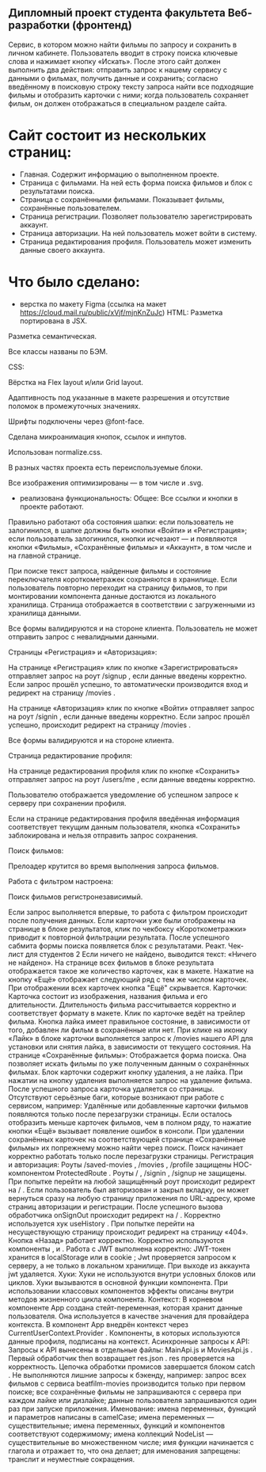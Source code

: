 ## Дипломный проект студента факультета Веб-разработки (фронтенд)
Сервис, в котором можно найти фильмы по запросу и сохранить в личном кабинете.
Пользователь вводит в строку поиска ключевые слова и нажимает кнопку «Искать». После этого сайт должен выполнить два действия:
отправить запрос к нашему сервису с данными о фильмах, получить данные и сохранить;
согласно введённому в поисковую строку тексту запроса найти все подходящие фильмы и отобразить карточки с ними;
когда пользователь сохраняет фильм, он должен отображаться в специальном разделе сайта.

# Сайт состоит из нескольких страниц:
* Главная. Содержит информацию о выполненном проекте.
* Страница с фильмами. На ней есть форма поиска фильмов и блок с результатами поиска.
* Страница с сохранёнными фильмами. Показывает фильмы, сохранённые пользователем.
* Страница регистрации. Позволяет пользователю зарегистрировать аккаунт.
* Страница авторизации. На ней пользователь может войти в систему.
* Страница редактирования профиля. Пользователь может изменить данные своего аккаунта.

# Что было сделано:
* верстка по макету Figma (ссылка на макет https://cloud.mail.ru/public/xVjf/mjnKnZuJc)
HTML:
Разметка портирована в JSX.

Разметка семантическая.

Все классы названы по БЭМ.

CSS:

Вёрстка на Flex layout и/или Grid layout.

Адаптивность под указанные в макете разрешения и отсутствие поломок в промежуточных значениях.

Шрифты подключены через @font-face.

Сделана микроанимация кнопок, ссылок и инпутов.

Использован normalize.сss.

В разных частях проекта есть переиспользуемые блоки.

Все изображения оптимизированы — в том числе и .svg.

* реализована функциональность:
  Общее:
Все ссылки и кнопки в проекте работают.

Правильно работают оба состояния шапки: если пользователь не залогинился, в шапке должны быть
кнопки «Войти» и «Регистрация»; если пользователь залогинился, кнопки исчезают — и появляются
кнопки «Фильмы», «Сохранённые фильмы» и «Аккаунт», в том числе и на главной странице.

При поиске текст запроса, найденные фильмы и состояние переключателя короткометражек
сохраняются в хранилище. Если пользователь повторно переходит на страницу фильмов, то при
монтировании компонента данные достаются из локального хранилища. Страница отображается в
соответствии с загруженными из хранилища данными.

Все формы валидируются и на стороне клиента. Пользователь не может отправить запрос с
невалидными данными.

Страницы «Регистрация» и «Авторизация»:

На странице «Регистрация» клик по кнопке «Зарегистрироваться» отправляет запрос на роут /signup ,
если данные введены корректно. Если запрос прошёл успешно, то автоматически производится вход и
редирект на страницу /movies .

На странице «Авторизация» клик по кнопке «Войти» отправляет запрос на роут /signin , если данные
введены корректно. Если запрос прошёл успешно, происходит редирект на страницу /movies .

Все формы валидируются и на стороне клиента.

Страница редактирование профиля:

На странице редактирования профиля клик по кнопке «Сохранить» отправляет запрос на роут
/users/me , если данные введены корректно.

Пользователю отображается уведомление об успешном запросе к серверу при сохранении профиля.

Если на странице редактирования профиля введённая информация соответствует текущим данным
пользователя, кнопка «Сохранить» заблокирована и нельзя отправить запрос сохранения.

Поиск фильмов:

Прелоадер крутится во время выполнения запроса фильмов.

Работа с фильтром настроена:

Поиск фильмов регистронезависимый.

Если запрос выполняется впервые, то работа с фильтром происходит после получения данных.
Если карточки уже были отображены на странице в блоке результатов, клик по чекбоксу
«Короткометражки» приводит к повторной фильтрации результата.
После успешного сабмита формы поиска появляется блок с результатами.
Реакт. Чек-лист для студентов 2
Если ничего не найдено, выводится текст: «Ничего не найдено».
На странице всех фильмов в блоке результата отображается такое же количество карточек, как в макете.
Нажатие на кнопку «Ещё» отображает следующий ряд с тем же числом карточек. При отображении всех
карточек кнопка "Ещё" скрывается.
Карточки:
Карточка состоит из изображения, названия фильма и его длительности. Длительность фильма
рассчитывается корректно и соответствует формату в макете. Клик по карточке ведёт на трейлер
фильма.
Кнопка лайка имеет правильное состояние, в зависимости от того, добавлен ли фильм в сохранённые
или нет.
При клике на иконку «Лайк» в блоке карточки выполняется запрос к /movies нашего API для установки
или снятия лайка, в зависимости от текущего состояния.
На странице «Сохранённые фильмы»:
Отображается форма поиска. Она позволяет искать фильмы по уже полученным данным о
сохранённых фильмах.
Блок карточки содержит кнопку удаления, а не лайка.
При нажатии на кнопку удаления выполняется запрос на удаление фильма. После успешного запроса
карточка удаляется со страницы.
Отсутствуют серьёзные баги, которые возникают при работе с сервисом, например:
Удалённые или добавленные карточки фильмов появляются только после перезагрузки страницы.
Если осталось отобразить меньше карточек фильмов, чем в полном ряду, то нажатие кнопки «Ещё»
вызывает появление ошибок в консоли.
При удалении сохранённых карточек на соответствующей странице «Сохранённые фильмы» их попрежнему можно найти через поиск. Поиск начинает корректно работать только после перезагрузки
страницы.
Регистрация и авторизация:
Роуты /saved-movies , /movies , /profile защищены HOC-компонентом ProtectedRoute . Роуты / , /signin ,
/signup не защищены.
При попытке перейти на любой защищённый роут происходит редирект на / .
Если пользователь был авторизован и закрыл вкладку, он может вернуться сразу на любую страницу
приложения по URL-адресу, кроме страниц авторизации и регистрации.
После успешного вызова обработчика onSignOut происходит редирект на / .
Корректно используется хук useHistory .
При попытке перейти на несуществующую страницу происходит редирект на страницу «404». Кнопка
«Назад» работает корректно.
Корректно используются компоненты <Switch /> , <Route /> и <Redirect /> .
Работа с JWT выполнена корректно:
JWT-токен хранится в localStorage или в cookie ;
Jwt проверяется запросом к серверу, а не только в локальном хранилище.
При выходе из аккаунта jwt удаляется.
Хуки:
Хуки не используются внутри условных блоков или циклов.
Хуки вызываются в основной функции компонента.
При использовании классовых компонентов эффекты описаны внутри методов жизненного цикла
компонента.
Контекст:
В корневом компоненте App создана стейт-переменная, которая хранит данные пользователя. Она
используется в качестве значения для провайдера контекста.
В компонент App внедрён контекст через CurrentUserContext.Provider .
Компоненты, в которых используются данные профиля, подписаны на контекст.
Асинхронные запросы к API:
Запросы к API вынесены в отдельные файлы: MainApi.js и MoviesApi.js .
Первый обработчик then возвращает res.json . res проверяется на корректность. 
Цепочка обработки промисов завершается блоком catch .
Не выполняются лишние запросы к бэкенду, например: запрос всех фильмов с сервиса beatfilm-movies
производится только при первом поиске; все сохранённые фильмы не запрашиваются с сервера при
каждом лайке или дизлайке; данные пользователя запрашиваются один раз при запуске приложения.
Именование:
имена переменных, функций и параметров написаны в camelCase;
имена переменных — существительные;
имена переменных, функций и компонентов соответствуют содержимому;
имена коллекций NodeList — существительные во множественном числе;
имя функции начинается с глагола и отражает то, что она делает;
для именования запрещены: транслит и неуместные сокращения.

